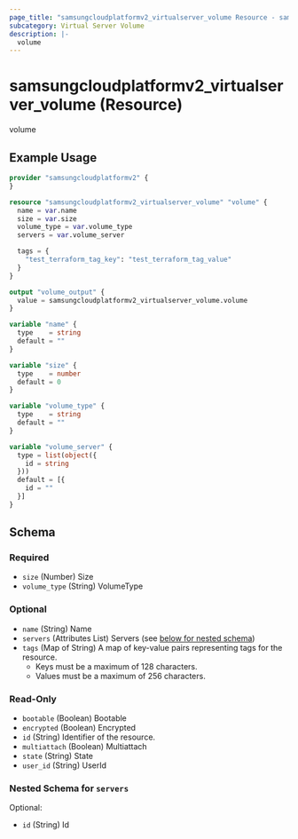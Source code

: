 ```yaml
---
page_title: "samsungcloudplatformv2_virtualserver_volume Resource - samsungcloudplatformv2"
subcategory: Virtual Server Volume
description: |-
  volume
---
```


# samsungcloudplatformv2_virtualserver_volume (Resource)

volume

## Example Usage

```terraform
provider "samsungcloudplatformv2" {
}

resource "samsungcloudplatformv2_virtualserver_volume" "volume" {
  name = var.name
  size = var.size
  volume_type = var.volume_type
  servers = var.volume_server

  tags = {
    "test_terraform_tag_key": "test_terraform_tag_value"
  }
}

output "volume_output" {
  value = samsungcloudplatformv2_virtualserver_volume.volume
}

variable "name" {
  type    = string
  default = ""
}

variable "size" {
  type    = number
  default = 0
}

variable "volume_type" {
  type    = string
  default = ""
}

variable "volume_server" {
  type = list(object({
    id = string
  }))
  default = [{
    id = ""
  }]
}
```

<!-- schema generated by tfplugindocs -->
## Schema

### Required

- `size` (Number) Size
- `volume_type` (String) VolumeType

### Optional

- `name` (String) Name
- `servers` (Attributes List) Servers (see [below for nested schema](#nestedatt--servers))
- `tags` (Map of String) A map of key-value pairs representing tags for the resource.
  - Keys must be a maximum of 128 characters.
  - Values must be a maximum of 256 characters.

### Read-Only

- `bootable` (Boolean) Bootable
- `encrypted` (Boolean) Encrypted
- `id` (String) Identifier of the resource.
- `multiattach` (Boolean) Multiattach
- `state` (String) State
- `user_id` (String) UserId

<a id="nestedatt--servers"></a>
### Nested Schema for `servers`

Optional:

- `id` (String) Id